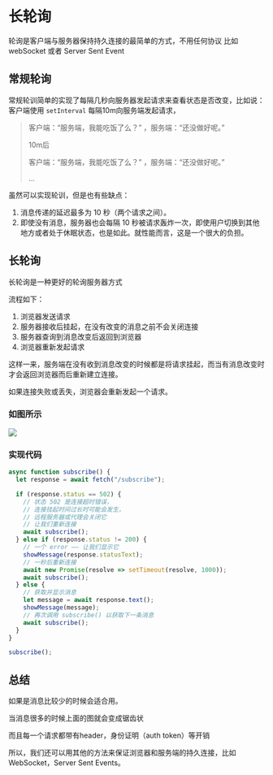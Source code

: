# 长轮询

轮询是客户端与服务器保持持久连接的最简单的方式，不用任何协议 比如 webSocket 或者 Server Sent Event


## 常规轮询
常规轮训简单的实现了每隔几秒向服务器发起请求来查看状态是否改变，比如说：客户端使用 `setInterval` 每隔10m向服务端发起请求，

>客户端：“服务端，我能吃饭了么？” ，服务端：“还没做好呢。”
>
>10m后
>
>客户端：“服务端，我能吃饭了么？” ，服务端：“还没做好呢。”
>
>...

虽然可以实现轮训，但是也有些缺点：

1. 消息传递的延迟最多为 10 秒（两个请求之间）。
2. 即使没有消息，服务器也会每隔 10 秒被请求轰炸一次，即使用户切换到其他地方或者处于休眠状态，也是如此。就性能而言，这是一个很大的负担。


## 长轮询

长轮询是一种更好的轮询服务器方式

流程如下：

1. 浏览器发送请求
2. 服务器接收后挂起，在没有改变的消息之前不会关闭连接
3. 服务器查询到消息改变后返回到浏览器
4. 浏览器重新发起请求

这样一来，服务端在没有收到消息改变的时候都是将请求挂起，而当有消息改变时才会返回浏览器而后重新建立连接。

如果连接失败或丢失，浏览器会重新发起一个请求。

### 如图所示
![](https://pub-a953275fa2c34c18b80fc1f84e3ea746.r2.dev/xiaowo/2023/08/bed0555adfa967718cff424d81df7125.png)
<!-- ![image.png](https://p1-juejin.byteimg.com/tos-cn-i-k3u1fbpfcp/020275eb192b4ecd9b7f0b5f8e62af1f~tplv-k3u1fbpfcp-watermark.image?) -->

### 实现代码
```` js
async function subscribe() {
  let response = await fetch("/subscribe");

  if (response.status == 502) {
    // 状态 502 是连接超时错误，
    // 连接挂起时间过长时可能会发生，
    // 远程服务器或代理会关闭它
    // 让我们重新连接
    await subscribe();
  } else if (response.status != 200) {
    // 一个 error —— 让我们显示它
    showMessage(response.statusText);
    // 一秒后重新连接
    await new Promise(resolve => setTimeout(resolve, 1000));
    await subscribe();
  } else {
    // 获取并显示消息
    let message = await response.text();
    showMessage(message);
    // 再次调用 subscribe() 以获取下一条消息
    await subscribe();
  }
}

subscribe();
````

## 总结
如果是消息比较少的时候会适合用。

当消息很多的时候上面的图就会变成锯齿状

而且每一个请求都带有header，身份证明（auth token）等开销

所以，我们还可以用其他的方法来保证浏览器和服务端的持久连接，比如 WebSocket，Server Sent Events。


